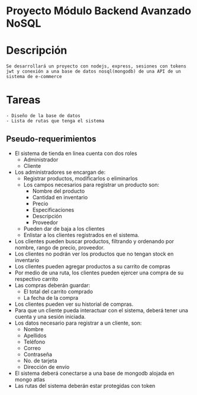 # Proyecto Módulo Backend Avanzado NoSQL
# Descripción
    Se desarrollará un proyecto con nodejs, express, sesiones con tokens jwt y conexión a una base de datos nosql(mongodb) de una API de un sistema de e-commerce
# Tareas
    - Diseño de la base de datos
    - Lista de rutas que tenga el sistema
## Pseudo-requerimientos
- El sistema de tienda en linea cuenta con dos roles
  - Administrador
  - Cliente
- Los administradores se encargan de:
  - Registrar productos, modificarlos o eliminarlos
  - Los campos necesarios para registrar un producto son:
    - Nombre del producto
    - Cantidad en inventario
    - Precio
    - Especificaciones
    - Descripción
    - Proveedor
  - Pueden dar de baja a los clientes
  - Enlistar a los clientes registrados en el sistema.
- Los clientes pueden buscar productos, filtrando y ordenando por nombre, rango de precio, proveedor.
- Los clientes no podrán ver los productos que no tengan stock en inventario
- Los clientes pueden agregar productos a su carrito de compras
- Por medio de una ruta, los clientes pueden ejercer una compra de su respectivo carrito
- Las compras deberán guardar:
  - El total del carrito comprado
  - La fecha de la compra
- Los clientes pueden ver su historial de compras.
- Para que un cliente pueda interactuar con el sistema, deberá tener una cuenta y una sesión iniciada.
- Los datos necesario para registrar a un cliente, son:
  - Nombre
  - Apellidos
  - Teléfono
  - Correo
  - Contraseña
  - No. de tarjeta
  - Dirección de envío
- El sistema deberá conectarse a una base de mongodb alojada en mongo atlas
- Las rutas del sistema deberán estar protegidas con token